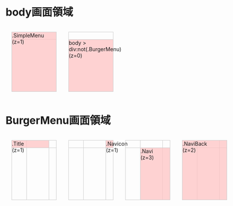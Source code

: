 # body画面領域

<style>
  :root {
    --header: 20px;
    --border: solid 1px #ccc;
  }

  div {
    margin: 0;
    padding: 0;
    display: grid;
    border-right: var(--border);
    border-bottom: var(--border);
  }
  div.body, div.screen {
    border-top: var(--border);
    border-left: var(--border);
    margin: 1rem;
    width: calc(var(--header)*6 - 1px);
    height: calc(var(--header)*8 - 1px);
  }
  div.body {
    grid-template-rows:  var(--header)  calc(var(--header)*7);
  }
  div.screen {
    grid-template-columns: calc(var(--header)*2) calc(var(--header)*3) var(--header);
    grid-template-rows:  var(--header)  calc(var(--header)*7);
  }
  .checked {
    background-color: rgba(255,192,192,0.7);
  }
</style>


<div style="grid-template-columns:repeat(4, 1fr);border:none">
  <div class="screen">
    <div style="grid-row:1/2;grid-column:1/4"></div>
    <div style="grid-row:2/3;grid-column:1/4"></div>
    <div style="grid-row:1/3;grid-column:1/4" class="checked">.SimpleMenu<br>(z=1)</div>
  </div>

  <div class="screen">
    <div style="grid-row:1/2;grid-column:1/4"></div>
    <div style="grid-row:2/3;grid-column:1/4"></div>
    <div style="grid-row:2/3;grid-column:1/4" class="checked">body > div:not(.BurgerMenu)<br>(z=0)</div>
  </div>

</div>

# BurgerMenu画面領域

<div style="grid-template-columns:repeat(4, 1fr);border:none">
  <div class="screen">
    <div style="grid-row:1/2;grid-column:1/2"></div>
    <div style="grid-row:1/2;grid-column:2/3"></div>
    <div style="grid-row:1/2;grid-column:3/4"></div>
    <div style="grid-row:2/3;grid-column:1/2"></div>
    <div style="grid-row:2/3;grid-column:2/3"></div>
    <div style="grid-row:2/3;grid-column:3/4"></div>
    <div style="grid-row:1/2;grid-column:1/3" class="checked">.Title<br>(z=1)</div>
  </div>

  <div class="screen">
    <div style="grid-row:1/2;grid-column:1/2"></div>
    <div style="grid-row:1/2;grid-column:2/3"></div>
    <div style="grid-row:1/2;grid-column:3/4"></div>
    <div style="grid-row:2/3;grid-column:1/2"></div>
    <div style="grid-row:2/3;grid-column:2/3"></div>
    <div style="grid-row:2/3;grid-column:3/4"></div>
    <div style="grid-row:1/2;grid-column:3/4" class="checked">.Navicon<br>(z=1)</div>
  </div>

  <div class="screen">
    <div style="grid-row:1/2;grid-column:1/2"></div>
    <div style="grid-row:1/2;grid-column:2/3"></div>
    <div style="grid-row:1/2;grid-column:3/4"></div>
    <div style="grid-row:2/3;grid-column:1/2"></div>
    <div style="grid-row:2/3;grid-column:2/3"></div>
    <div style="grid-row:2/3;grid-column:3/4"></div>
    <div style="grid-row:2/3;grid-column:2/4" class="checked">.Navi<br>(z=3)</div>
  </div>

  <div class="screen">
    <div style="grid-row:1/2;grid-column:1/2"></div>
    <div style="grid-row:1/2;grid-column:2/3"></div>
    <div style="grid-row:1/2;grid-column:3/4"></div>
    <div style="grid-row:2/3;grid-column:1/2"></div>
    <div style="grid-row:2/3;grid-column:2/3"></div>
    <div style="grid-row:2/3;grid-column:3/4"></div>
    <div style="grid-row:1/3;grid-column:1/4" class="checked">.NaviBack<br>(z=2)</div>
  </div>
</div>
